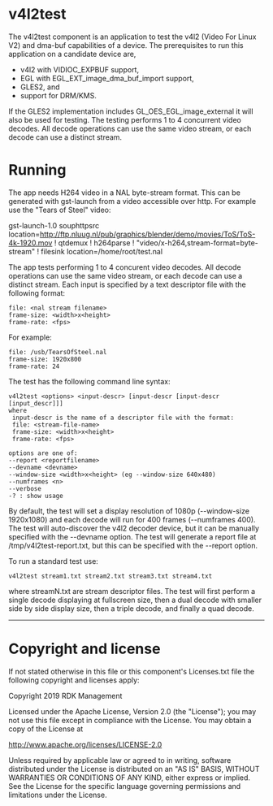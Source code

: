 # v4l2test

The v4l2test component is an application to test the v4l2 (Video For Linux V2) and dma-buf capabilities of a device.  The prerequisites to run this application on a candidate device are,
* v4l2 with VIDIOC_EXPBUF support,
* EGL with EGL_EXT_image_dma_buf_import support,
* GLES2, and
* support for DRM/KMS. 
 
If the GLES2 implementation includes GL_OES_EGL_image_external it will also be used for testing. 
The testing performs 1 to 4 concurrent video decodes.  All decode operations can use the same video stream, or each decode can use a distinct stream.

# Running

The app needs H264 video in a NAL byte-stream format.  This can be generated with gst-launch from a video accessible over http.  For example use the "Tears of Steel" video:

gst-launch-1.0 souphttpsrc location=http://ftp.nluug.nl/pub/graphics/blender/demo/movies/ToS/ToS-4k-1920.mov ! qtdemux ! h264parse ! "video/x-h264,stream-format=byte-stream" ! filesink location=/home/root/test.nal

The app tests performing 1 to 4 concurent video decodes.  All decode operations can use the same video stream, or each decode can use a distinct stream.  Each input is specified by a text descriptor file with the following format:

```
file: <nal stream filename>
frame-size: <width>x<height>
frame-rate: <fps>
```

For example:

```
file: /usb/TearsOfSteel.nal
frame-size: 1920x800
frame-rate: 24
```

The test has the following command line syntax:

```
v4l2test <options> <input-descr> [input-descr [input-descr [input_descr]]]
where
 input-descr is the name of a descriptor file with the format:
 file: <stream-file-name>
 frame-size: <width>x<height>
 frame-rate: <fps>

options are one of:
--report <reportfilename>
--devname <devname>
--window-size <width>x<height> (eg --window-size 640x480)
--numframes <n>
--verbose
-? : show usage
```

By default, the test will set a display resolution of 1080p (--window-size 1920x1080) and each decode will run for 400 frames (--numframes 400).  The test will auto-discover the v4l2 decoder device, but it can be manually specified with the --devname option.  The test will generate a report file at /tmp/v4l2test-report.txt, but this can be specified with the --report option.

To run a standard test use:

```
v4l2test stream1.txt stream2.txt stream3.txt stream4.txt
```

where streamN.txt are stream descriptor files.  The test will first perform a single decode displaying at fullscreen size, then a dual decode  with smaller side by side display size, then a triple decode, and finally a quad decode.

---
# Copyright and license

If not stated otherwise in this file or this component's Licenses.txt file the
following copyright and licenses apply:

Copyright 2019 RDK Management

Licensed under the Apache License, Version 2.0 (the "License");
you may not use this file except in compliance with the License.
You may obtain a copy of the License at

http://www.apache.org/licenses/LICENSE-2.0

Unless required by applicable law or agreed to in writing, software
distributed under the License is distributed on an "AS IS" BASIS,
WITHOUT WARRANTIES OR CONDITIONS OF ANY KIND, either express or implied.
See the License for the specific language governing permissions and
limitations under the License.

